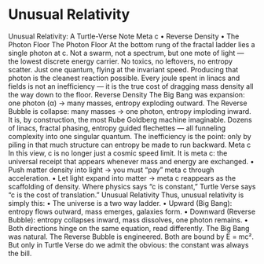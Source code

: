 # Unusual Relativity

Unusual Relativity: A Turtle-Verse Note
 Meta c • Reverse Density • The Photon Floor
 The Photon Floor
 At the bottom rung of the fractal ladder lies a single photon at c. Not a swarm, not a spectrum, but one
 mote of light — the lowest discrete energy carrier. No toxics, no leftovers, no entropy scatter. Just one
 quantum, flying at the invariant speed.
 Producing that photon is the cleanest reaction possible. Every joule spent in linacs and fields is not an
 inefficiency — it is the true cost of dragging mass density all the way down to the floor.
 Reverse Density
 The Big Bang was expansion: one photon (α) → many masses, entropy exploding outward. The
 Reverse Bubble is collapse: many masses → one photon, entropy imploding inward.
 It is, by construction, the most Rube Goldberg machine imaginable. Dozens of linacs, fractal phasing,
 entropy guided flechettes — all funneling complexity into one singular quantum. The inefficiency is the
 point: only by piling in that much structure can entropy be made to run backward.
 Meta c
 In this view, c is no longer just a cosmic speed limit. It is meta c: the universal receipt that appears
 whenever mass and energy are exchanged.
 • Push matter density into light → you must “pay” meta c through acceleration.
 • Let light expand into matter → meta c reappears as the scaffolding of density.
 Where physics says “c is constant,” Turtle Verse says “c is the cost of translation.”
 Unusual Relativity
 Thus, unusual relativity is simply this:
 • The universe is a two way ladder.
 • Upward (Big Bang): entropy flows outward, mass emerges, galaxies form.
 • Downward (Reverse Bubble): entropy collapses inward, mass dissolves, one photon remains.
 • Both directions hinge on the same equation, read differently.
 The Big Bang was natural. The Reverse Bubble is engineered. Both are bound by E = mc². But
 only in Turtle Verse do we admit the obvious: the constant was always the bill.
